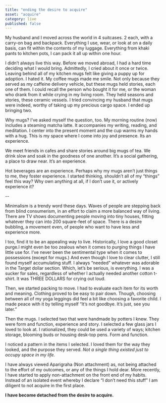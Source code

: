 ```yaml
---
title: "ending the desire to acquire"
asset: "acquire" 
category: live
published: false
---
```


My husband and I moved across the world in 4 suitcases. 2 each, with a carry-on bag and backpack. Everything I use, wear, or look at on a daily basis, can fit within the contents of my luggage. Everything from khaki pants to kitchen pots, I can pack it all up within one hour.

I didn’t always live this way. Before we moved abroad, I had a hard time deciding what I would bring. Admittedly, I cried about it once or twice. Leaving behind all of my kitchen mugs felt like giving a puppy up for adoption. I hated it. My coffee mugs made me smile. Not only because they served as my caffeine delivery vehicle, but these mugs held stories, each one of them. I could recall the person who bought it for me, or the woman who drank from it while crying in my living room. They held seasons and stories, these ceramic vessels. I tried convincing my husband that mugs were indeed, worthy of taking up my precious cargo space. I ended up bringing two. 
 
Why mugs? I’ve asked myself the question, too. My morning routine (now) includes a steaming matcha latte. It accompanies my writing, reading, and meditation. I center into the present moment and the cup warms my hands with a hug. This is my space where I come into joy and presence. Its an experience.

We meet friends in cafes and share stories around big mugs of tea. We drink slow and soak in the goodness of one another. It’s a social gathering, a place to draw near. It’s an experience. 

Hot beverages are an experience. Perhaps why my mugs aren’t just things to me, they foster experience. I started thinking, shouldn’t all of my “things” feel this way? Why own anything at all, if I don’t use it, or actively experience it? 

--

Minimalism is a trendy word these days. Waves of people are stepping back from blind consumerism, in an effort to claim a more balanced way of living. There are TV shows documenting people moving into tiny houses, fitting whatever they can into 200 square-feet of space. There is a desire bubbling, a movement even, of people who want to have less and experience more.

I too, find it to be an appealing way to live. Historically, I love a good closet purge.I might even be too zealous when it comes to purging things I have little use for. I’ve never been the sentimental type when it comes to possessions (except for mugs.) And even though I love to clear clutter, I still found myself accumulating stuff. I always “needed” whatever was adorable in the Target dollar section. Which, let’s be serious, is everything. I was a sucker for sales, regardless of whether I actually needed another cotton t-shirt. It was THREE DOLLARS for crying out loud. 


Then, we started packing to move. I had to evaluate each item for its worth and meaning. Clothing proved to be easy to pair down. Though, choosing between all of my yoga leggings did feel a bit like choosing a favorite child. I made peace with it by telling myself “It’s not goodbye. It’s just, see you later.”

Then the mugs. I selected two that were handmade by potters I knew. They were form and function, experience and story. I selected a few glass jars I loved to look at. I rationalized, they could be used a variety of ways; kitchen storage, blooming buds or housing desk-top pens. Form and function.

I noticed a pattern in the items I selected. I loved them for the way they looked, and the purpose they served. _Not a single thing existed just to occupy space in my life._

I have always viewed Aparigraha (Non attachment) as, not being attached to the effort of my outcomes, or any of the things I hold dear. More recently, I have started to apply non-attachment on the front end of my habits. Instead of an isolated event whereby I declare “I don’t need this stuff” I am diligent to not acquire in the first place.

**I have become detached from the desire to acquire.** 


